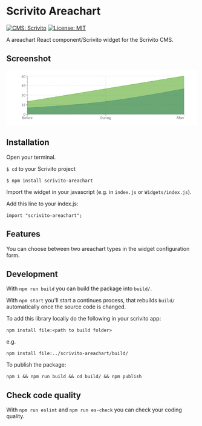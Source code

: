 # Scrivito Areachart
[![CMS: Scrivito](https://img.shields.io/badge/CMS-Scrivito-brightgreen.svg)](https://scrivito.com) [![License: MIT](https://img.shields.io/badge/License-MIT-blue.svg)](https://opensource.org/licenses/MIT)

A areachart React component/Scrivito widget for the Scrivito CMS.

## Screenshot

![Screenshot](https://raw.githubusercontent.com/mdwp/scrivito-areachart/master/areachart-screenshot.png)

## Installation

Open your terminal.

`$ cd` to your Scrivito project

```
$ npm install scrivito-areachart
```

Import the widget in your javascript (e.g. in `index.js` or `Widgets/index.js`).

Add this line to your index.js:

```
import "scrivito-areachart";
```

## Features
You can choose between two areachart types in the widget configuration form.

## Development

With `npm run build` you can build the package into `build/`.

With `npm start` you'll start a continues process, that rebuilds `build/` automatically once the source code is changed.

To add this library locally do the following in your scrivito app:

```
npm install file:<path to build folder>
```

e.g.

```
npm install file:../scrivito-areachart/build/
```

To publish the package:

```
npm i && npm run build && cd build/ && npm publish
```

## Check code quality

With `npm run eslint` and `npm run es-check` you can check your coding quality.
